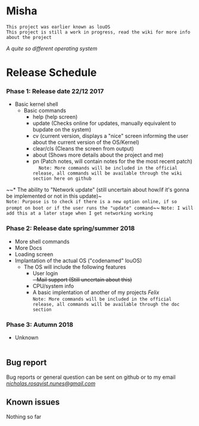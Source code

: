 # Misha
`This project was earlier known as louOS`<br>
`This project is still a work in progress, read the wiki for more info about the project`

*A quite so different operating system*




# Release Schedule

### Phase 1: Release date 22/12 2017
 
* Basic kernel shell
  - Basic commands
    - help (help screen)
    - update (Checks online for updates, manually equivalent to bupdate on the system)
    - cv (current version, displays a "nice" screen informing the user about the current version of the OS/Kernel)
    - clear/cls (Cleans the screen from output)
    - about (Shows more details about the project and me)
    - pn (Patch notes, will contain notes for the the most recent patch)
    
`Note: More commands will be included in the official release, all commands will be available through the wiki section here on github`

~~* The ability to "Network update" (still uncertain about how/if it's gonna be implemented or not in this update)~
<br>`Note: Purpose is to check if there is a new option online, if so prompt on boot or if the user runs the "update" command`~~
`Note: I will add this at a later stage when I get networking working`

### Phase 2: Release date spring/summer 2018
* More shell commands
* More Docs
* Loading screen
* Implantation of the actual OS ("codenamed" louOS)
  - The OS will include the following features
    - User login <br>
    ~~- Mail support (Still uncertain about this)~~
    - CPU/system info
    - A basic implentation of another of my projects *Felix*<br>
`Note: More commands will be included in the official release, all commands will be available through the doc section`

### Phase 3: Autumn 2018
 * Unknown
<br><br>

## Bug report
Bug reports or general question can be sent on github or to my email *nicholas.rosqvist.nunes@gmail.com*

## Known issues
Nothing so far
